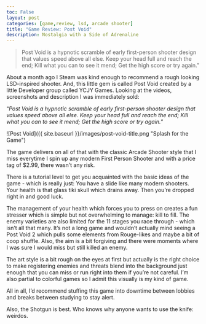 ```yaml
---
toc: False
layout: post
categories: [game,review, lsd, arcade shooter]
title: "Game Review: Post Void"
description: Nostalgia with a Side of Adrenaline
---
```


> Post Void is a hypnotic scramble of early first-person shooter design that values speed above all else. Keep your head full and reach the end; Kill what you can to see it mend; Get the high score or try again.”


About a month ago I Steam was kind enough to recommend a rough looking LSD-inspired shooter. And, this little gem is called Post Void created by a little Developer group called YCJY Games. Looking at the videos, screenshots and description I was immediately sold:

“*Post Void is a hypnotic scramble of early first-person shooter design that values speed above all else. Keep your head full and reach the end; Kill what you can to see it mend; Get the high score or try again.*”

![Post Void]({{ site.baseurl }}/images/post-void-title.png "Splash for the Game")

The game delivers on all of that with the classic Arcade Shooter style that I miss everytime I spin up any modern First Person Shooter and with a price tag of $2.99, there wasn’t any risk.

There is a tutorial level to get you acquainted with the basic ideas of the game - which is really just:
You have a slide like many modern shooters.
Your health is that glass tiki skull which drains away.
Then you’re dropped right in and good luck.

The management of your health which forces you to press on creates a fun stresser which is simple but not overwhelming to manage: kill to fill. The enemy varieties are also limited for the 11 stages you race through - which isn’t all that many. It’s not a long game and wouldn’t actually mind seeing a Post Void 2 which pulls some elements from Rouge-likes and maybe a bit of coop shuffle. Also, the aim is a bit forgiving and there were moments where I was sure I would miss but still killed an enemy.

The art style is a bit rough on the eyes at first but actually is the right choice to make registering enemies and threats blend into the background just enough that you can miss or run right into them if you’re not careful. I’m also partial to colorful games so I admit this visually is my kind of game.


All in all, I’d recommend stuffing this game into downtime between lobbies and breaks between studying to stay alert.

Also, the Shotgun is best.
Who knows why anyone wants to use the knife: weirdos.
